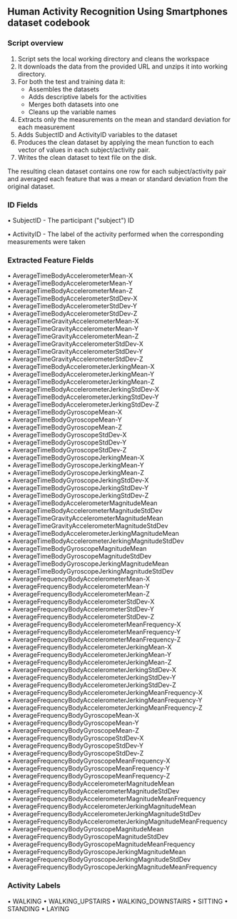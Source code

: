 ## Human Activity Recognition Using Smartphones dataset codebook 


### Script overview

1. Script sets the local working directory and cleans the workspace
2. It downloads the data from the provided URL and unzips it into working directory.
3. For both the test and training data it:
    + Assembles the datasets
    + Adds descriptive labels for the activities
    + Merges both datasets into one
    + Cleans up the variable names
4. Extracts only the measurements on the mean and standard deviation for each measurement
5. Adds SubjectID and ActivityID variables to the dataset
6. Produces the clean dataset by applying the mean function to each vector of values in each subject/activity pair.
7. Writes the clean dataset to text file on the disk.

The resulting clean dataset contains one row for each subject/activity pair and averaged each feature that was a mean or standard deviation from the original dataset.

### ID Fields

•	SubjectID - The participant ("subject") ID

•	ActivityID - The label of the activity performed when the corresponding measurements were taken


### Extracted Feature Fields

•	AverageTimeBodyAccelerometerMean-X                            
•	AverageTimeBodyAccelerometerMean-Y                            
•	AverageTimeBodyAccelerometerMean-Z                            
•	AverageTimeBodyAccelerometerStdDev-X                          
•	AverageTimeBodyAccelerometerStdDev-Y                          
•	AverageTimeBodyAccelerometerStdDev-Z                          
•	AverageTimeGravityAccelerometerMean-X                         
•	AverageTimeGravityAccelerometerMean-Y                         
•	AverageTimeGravityAccelerometerMean-Z                         
•	AverageTimeGravityAccelerometerStdDev-X                       
•	AverageTimeGravityAccelerometerStdDev-Y                       
•	AverageTimeGravityAccelerometerStdDev-Z                       
•	AverageTimeBodyAccelerometerJerkingMean-X                     
•	AverageTimeBodyAccelerometerJerkingMean-Y                     
•	AverageTimeBodyAccelerometerJerkingMean-Z                     
•	AverageTimeBodyAccelerometerJerkingStdDev-X                   
•	AverageTimeBodyAccelerometerJerkingStdDev-Y                   
•	AverageTimeBodyAccelerometerJerkingStdDev-Z                   
•	AverageTimeBodyGyroscopeMean-X                                
•	AverageTimeBodyGyroscopeMean-Y                                
•	AverageTimeBodyGyroscopeMean-Z                                
•	AverageTimeBodyGyroscopeStdDev-X                              
•	AverageTimeBodyGyroscopeStdDev-Y                              
•	AverageTimeBodyGyroscopeStdDev-Z                              
•	AverageTimeBodyGyroscopeJerkingMean-X                         
•	AverageTimeBodyGyroscopeJerkingMean-Y                         
•	AverageTimeBodyGyroscopeJerkingMean-Z                         
•	AverageTimeBodyGyroscopeJerkingStdDev-X                       
•	AverageTimeBodyGyroscopeJerkingStdDev-Y                       
•	AverageTimeBodyGyroscopeJerkingStdDev-Z                       
•	AverageTimeBodyAccelerometerMagnitudeMean                     
•	AverageTimeBodyAccelerometerMagnitudeStdDev                   
•	AverageTimeGravityAccelerometerMagnitudeMean                  
•	AverageTimeGravityAccelerometerMagnitudeStdDev                
•	AverageTimeBodyAccelerometerJerkingMagnitudeMean              
•	AverageTimeBodyAccelerometerJerkingMagnitudeStdDev            
•	AverageTimeBodyGyroscopeMagnitudeMean                         
•	AverageTimeBodyGyroscopeMagnitudeStdDev                       
•	AverageTimeBodyGyroscopeJerkingMagnitudeMean                  
•	AverageTimeBodyGyroscopeJerkingMagnitudeStdDev                
•	AverageFrequencyBodyAccelerometerMean-X                       
•	AverageFrequencyBodyAccelerometerMean-Y                       
•	AverageFrequencyBodyAccelerometerMean-Z                       
•	AverageFrequencyBodyAccelerometerStdDev-X                     
•	AverageFrequencyBodyAccelerometerStdDev-Y                     
•	AverageFrequencyBodyAccelerometerStdDev-Z                     
•	AverageFrequencyBodyAccelerometerMeanFrequency-X              
•	AverageFrequencyBodyAccelerometerMeanFrequency-Y              
•	AverageFrequencyBodyAccelerometerMeanFrequency-Z              
•	AverageFrequencyBodyAccelerometerJerkingMean-X                
•	AverageFrequencyBodyAccelerometerJerkingMean-Y                
•	AverageFrequencyBodyAccelerometerJerkingMean-Z                
•	AverageFrequencyBodyAccelerometerJerkingStdDev-X              
•	AverageFrequencyBodyAccelerometerJerkingStdDev-Y              
•	AverageFrequencyBodyAccelerometerJerkingStdDev-Z              
•	AverageFrequencyBodyAccelerometerJerkingMeanFrequency-X       
•	AverageFrequencyBodyAccelerometerJerkingMeanFrequency-Y       
•	AverageFrequencyBodyAccelerometerJerkingMeanFrequency-Z       
•	AverageFrequencyBodyGyroscopeMean-X                           
•	AverageFrequencyBodyGyroscopeMean-Y                           
•	AverageFrequencyBodyGyroscopeMean-Z                           
•	AverageFrequencyBodyGyroscopeStdDev-X                         
•	AverageFrequencyBodyGyroscopeStdDev-Y                         
•	AverageFrequencyBodyGyroscopeStdDev-Z                         
•	AverageFrequencyBodyGyroscopeMeanFrequency-X                  
•	AverageFrequencyBodyGyroscopeMeanFrequency-Y                  
•	AverageFrequencyBodyGyroscopeMeanFrequency-Z                  
•	AverageFrequencyBodyAccelerometerMagnitudeMean                
•	AverageFrequencyBodyAccelerometerMagnitudeStdDev              
•	AverageFrequencyBodyAccelerometerMagnitudeMeanFrequency       
•	AverageFrequencyBodyAccelerometerJerkingMagnitudeMean         
•	AverageFrequencyBodyAccelerometerJerkingMagnitudeStdDev       
•	AverageFrequencyBodyAccelerometerJerkingMagnitudeMeanFrequency
•	AverageFrequencyBodyGyroscopeMagnitudeMean                    
•	AverageFrequencyBodyGyroscopeMagnitudeStdDev                  
•	AverageFrequencyBodyGyroscopeMagnitudeMeanFrequency           
•	AverageFrequencyBodyGyroscopeJerkingMagnitudeMean             
•	AverageFrequencyBodyGyroscopeJerkingMagnitudeStdDev           
•	AverageFrequencyBodyGyroscopeJerkingMagnitudeMeanFrequency   
 
 
### Activity Labels

•	WALKING
•	WALKING_UPSTAIRS
•	WALKING_DOWNSTAIRS
•	SITTING
•	STANDING
•	LAYING
